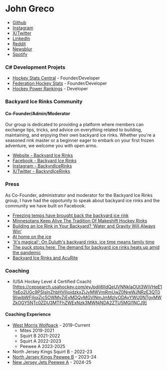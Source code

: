 # John Greco

- [Github](https://www.github.com/jfgreco)
- [Instagram](https://www.instagram.com/jfgreco)
- [X/Twitter](https://www.twitter.com/jfgreco)
- [LinkedIn](https://www.linkedin.com/in/jfgreco/)
- [Reddit](https://www.reddit.com/user/jfgreco)
- [Newsblur](https://jfgreco.newsblur.com/)
- [Spotify](https://open.spotify.com/user/jfgreco)

### C# Development Projets
- [Hockey Stats Central](https://www.hockeystatscentral.com) - Founder/Developer
- [Federation Hockey Stats](https://www.federationhockeystats.com) - Founder/Developer
- [Hockey Power Rankings](https://www.hockeypowerrankings.com) - Developer

### Backyard Ice Rinks Community
#### Co-Founder/Admin/Moderator
Our group is dedicated to providing a platform where members can exchange tips, tricks, and advice on everything related to building, maintaining, and enjoying their own backyard ice rinks. Whether you're a seasoned rink master or a beginner eager to embark on your first frozen adventure, we welcome you with open arms.
- [Website - Backyard Ice Rinks](https://www.backyardicerinks.org)
- [Facebook - Backyard Ice Rinks](https://www.facebook.com/groups/backyardicerinks)
- [Instagram - BackyrdIceRinks](https://www.instagram.com/backyrdicerinks)
- [X/Twitter - BackyrdIceRinks](https://twitter.com/backyrdicerinks)

### Press
As Co-Founder, administrator and moderator for the Backyard Ice Rinks group, I have had the oppotunity to speak about backyard ice rinks and the community we have built on Facebook. 
- [Freezing temps have brought back the backyard ice rink](https://www.inquirer.com/arts/backyard-rinks-are-sliding-into-favor-20250124.html)
- [Minnesotans Keep Alive The Tradition Of Makeshift Hockey Rinks](https://www.npr.org/2020/01/10/795160993/minnesotans-keep-alive-the-tradition-of-makeshift-hockey-rinks)
- [Building an Ice Rink in Your Backyard? ‘Water and Gravity Will Always Win’](https://www.wsj.com/articles/building-an-ice-rink-in-your-backyard-water-and-gravity-will-always-win-11613494552)
- [At home on the ice](https://www.startribune.com/minnesotas-coolest-backyard-ice-rinks-complete-with-floodlights-and-homemade-zambonis/600142278/)
- ['It's magical': On Duluth's backyard rinks, ice time means family time](https://www.mprnews.org/story/2020/01/14/photos-video-duluths-backyard-rinks-continue-tradition-of-frozen-fun-of-frozen-fun)
- [The puck stops here: The demand for backyard ice rinks heats up amid the pandemic](https://www.boston.com/real-estate/real-estate-news/2020/11/11/demand-for-backyard-ice-rinks-heats-up-in-pandemic/)
- [Backyard Ice Rinks and AcuRite](https://www.acurite.com/blog/backyard-ice-rinks-and-acurite.html)

### Coaching
- (USA Hockey Level 4 Certified Coach)[https://cepsearch.usahockey.com/eyJpdiI6IldQeUVNNklaOUt3WjVHeE1YeEo2UGc9PSIsInZhbHVlIjoidzkxZjJvMWVmRmUwZ0NreWJNRzE3QT09IiwibWFjIjoiZjc5OWMyZjEyMDQyMGVlNmJmMzIyODAyYWU0NTgyMWZkOGY5NTc0ZDU3MTFhZWExNzk3MWNjNDA2ZTU5MGI1NCJ9]
#### Coaching Experience
- [West Morris Wolfpack](https://www.wolfpackicehockey.com) - 2019-Current
    - Mites 2019-2021
    - Squirt B 2021-2022
    - Squirt A 2022-2023
    - Peewee A 2023-2025
- North Jersey Kings Squirt B - 2022-23
- [North Jersey Kings Peewee B](https://myhockeyrankings.com/team_info.php?y=2023&t=24236) - 2023-24
- [New Jersey Jets Peewee A](https://myhockeyrankings.com/team_info.php?y=2024&t=18015) - 2024-25
